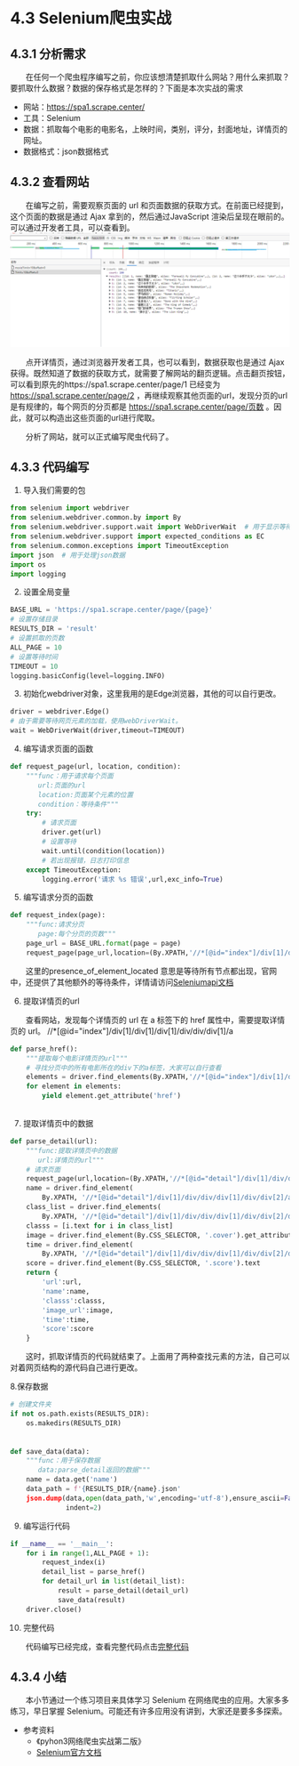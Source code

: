 # 4.3 Selenium爬虫实战

## 4.3.1 分析需求

&emsp;&emsp;在任何一个爬虫程序编写之前，你应该想清楚抓取什么网站？用什么来抓取？要抓取什么数据？数据的保存格式是怎样的？下面是本次实战的需求

- 网站：https://spa1.scrape.center/
- 工具：Selenium
- 数据：抓取每个电影的电影名，上映时间，类别，评分，封面地址，详情页的网址。
- 数据格式：json数据格式

## 4.3.2 查看网站

&emsp;&emsp;在编写之前，需要观察页面的 url 和页面数据的获取方式。在前面已经提到，这个页面的数据是通过 Ajax
拿到的，然后通过JavaScript 渲染后呈现在眼前的。可以通过开发者工具，可以查看到。
![](../images/chapter04/03.png)

&emsp;&emsp;点开详情页，通过浏览器开发者工具，也可以看到，数据获取也是通过 Ajax获得。既然知道了数据的获取方式，就需要了解网站的翻页逻辑。点击翻页按钮，可以看到原先的https://spa1.scrape.center/page/1 已经变为 https://spa1.scrape.center/page/2 ，再继续观察其他页面的url，发现分页的url是有规律的，每个网页的分页都是 https://spa1.scrape.center/page/页数 。因此，就可以构造出这些页面的url进行爬取。

&emsp;&emsp;分析了网站，就可以正式编写爬虫代码了。

## 4.3.3 代码编写

1. 导入我们需要的包

```python
from selenium import webdriver
from selenium.webdriver.common.by import By
from selenium.webdriver.support.wait import WebDriverWait  # 用于显示等待
from selenium.webdriver.support import expected_conditions as EC
from selenium.common.exceptions import TimeoutException
import json  # 用于处理json数据
import os
import logging
```

2. 设置全局变量

```python
BASE_URL = 'https://spa1.scrape.center/page/{page}'
# 设置存储目录
RESULTS_DIR = 'result'
# 设置抓取的页数
ALL_PAGE = 10
# 设置等待时间
TIMEOUT = 10
logging.basicConfig(level=logging.INFO)
```
3. 初始化webdriver对象，这里我用的是Edge浏览器，其他的可以自行更改。
```python
driver = webdriver.Edge()
# 由于需要等待网页元素的加载，使用webDriverWait。
wait = WebDriverWait(driver,timeout=TIMEOUT)
```

4. 编写请求页面的函数

```python
def request_page(url, location, condition):
    """func：用于请求每个页面
       url:页面的url
       location:页面某个元素的位置
       condition：等待条件"""
    try:
        # 请求页面
        driver.get(url)
        # 设置等待
        wait.until(condition(location))
        # 若出现报错，日志打印信息
    except TimeoutException:
        logging.error('请求 %s 错误',url,exc_info=True)
```

5. 编写请求分页的函数

```python
def request_index(page):
    """func:请求分页
       page:每个分页的页数"""
    page_url = BASE_URL.format(page = page)
    request_page(page_url,location=(By.XPATH,'//*[@id="index"]/div[1]/div[1]/div//a'),condition=EC.presence_of_element_located)
```
&emsp;&emsp;这里的presence_of_element_located
意思是等待所有节点都出现，官网中，还提供了其他额外的等待条件，详情请访问[Seleniumapi文档](https://www.selenium.dev/selenium/docs/api/py/webdriver_support/selenium.webdriver.support.expected_conditions.html#module-selenium.webdriver.support.expected_conditions)

6. 提取详情页的url

&emsp;&emsp;查看网站，发现每个详情页的 url 在 a 标签下的 href 属性中，需要提取详情页的 url。
//*[@id="index"]/div[1]/div[1]/div[1]/div/div/div[1]/a
```python
def parse_href():
    """提取每个电影详情页的url"""
    # 寻找分页中的所有电影所在的div下的a标签，大家可以自行查看
    elements = driver.find_elements(By.XPATH,'//*[@id="index"]/div[1]/div[1]/div/div/div/div[1]/a')
    for element in elements:
        yield element.get_attribute('href')
    
```

7. 提取详情页中的数据

```python
def parse_detail(url):
    """func:提取详情页中的数据
       url:详情页的url"""
    # 请求页面
    request_page(url,location=(By.XPATH,'//*[@id="detail"]/div[1]/div/div/div[1]/div/div[2]/a/h2'),condition = EC.presence_of_element_located)
    name = driver.find_element(
        By.XPATH, '//*[@id="detail"]/div[1]/div/div/div[1]/div/div[2]/a/h2').text
    class_list = driver.find_elements(
        By.XPATH, '//*[@id="detail"]/div[1]/div/div/div[1]/div/div[2]/div[1]//span')
    classs = [i.text for i in class_list]
    image = driver.find_element(By.CSS_SELECTOR, '.cover').get_attribute('src')
    time = driver.find_element(
        By.XPATH, '//*[@id="detail"]/div[1]/div/div/div[1]/div/div[2]/div[3]/span').text
    score = driver.find_element(By.CSS_SELECTOR, '.score').text
    return {
        'url':url,
        'name':name,
        'classs':classs,
        'image_url':image,
        'time':time,
        'score':score
    }
```
&emsp;&emsp;这时，抓取详情页的代码就结束了。上面用了两种查找元素的方法，自己可以对着网页结构的源代码自己进行更改。

8.保存数据

```python
# 创建文件夹
if not os.path.exists(RESULTS_DIR):
    os.makedirs(RESULTS_DIR)


def save_data(data):
    """func：用于保存数据
       data:parse_detail返回的数据"""
    name = data.get('name')
    data_path = f'{RESULTS_DIR/{name}.json'
    json.dump(data,open(data_path,'w',encoding='utf-8'),ensure_ascii=False,
              indent=2)
```

9. 编写运行代码
```python
if __name__ == '__main__':
    for i in range(1,ALL_PAGE + 1):
        request_index(i)
        detail_list = parse_href()
        for detail_url in list(detail_list):
            result = parse_detail(detail_url)
            save_data(result)
    driver.close()
```
10. 完整代码

&emsp;&emsp;代码编写已经完成，查看完整代码点击[完整代码](https://xiaobi891292.github.io/web-crawler/#/codes/ch04/section3.md)

## 4.3.4 小结
&emsp;&emsp;本小节通过一个练习项目来具体学习 Selenium 在网络爬虫的应用。大家多多练习，早日掌握 Selenium。可能还有许多应用没有讲到，大家还是要多多探索。

- 参考资料
  - 《pyhon3网络爬虫实战第二版》
  - [Selenium官方文档](https://www.selenium.dev/)